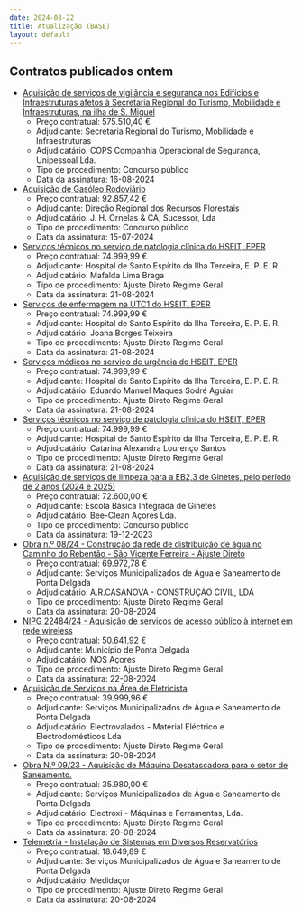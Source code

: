 ```yaml
---
date: 2024-08-22
title: Atualização (BASE)
layout: default
---
```

## Contratos publicados ontem

* [Aquisição de serviços de vigilância e segurança nos Edifícios e Infraestruturas afetos à Secretaria Regional do Turismo, Mobilidade e Infraestruturas, na ilha de S. Miguel](https://www.base.gov.pt/Base4/pt/detalhe/?type=contratos&id=10883398)
  * Preço contratual: 575.510,40 €
  * Adjudicante: Secretaria Regional do Turismo, Mobilidade e Infraestruturas
  * Adjudicatário: COPS Companhia Operacional de Segurança, Unipessoal Lda.
  * Tipo de procedimento: Concurso público
  * Data da assinatura: 16-08-2024
* [Aquisição de Gasóleo Rodoviário](https://www.base.gov.pt/Base4/pt/detalhe/?type=contratos&id=10883366)
  * Preço contratual: 92.857,42 €
  * Adjudicante: Direção Regional dos Recursos Florestais
  * Adjudicatário: J. H. Ornelas & CA, Sucessor, Lda
  * Tipo de procedimento: Concurso público
  * Data da assinatura: 15-07-2024
* [Serviços técnicos no serviço de patologia clínica do HSEIT, EPER](https://www.base.gov.pt/Base4/pt/detalhe/?type=contratos&id=10883419)
  * Preço contratual: 74.999,99 €
  * Adjudicante: Hospital de Santo Espírito da Ilha Terceira, E. P. E. R.
  * Adjudicatário: Mafalda Lima Braga
  * Tipo de procedimento: Ajuste Direto Regime Geral
  * Data da assinatura: 21-08-2024
* [Serviços de enfermagem na UTC1 do HSEIT, EPER](https://www.base.gov.pt/Base4/pt/detalhe/?type=contratos&id=10883411)
  * Preço contratual: 74.999,99 €
  * Adjudicante: Hospital de Santo Espírito da Ilha Terceira, E. P. E. R.
  * Adjudicatário: Joana Borges Teixeira
  * Tipo de procedimento: Ajuste Direto Regime Geral
  * Data da assinatura: 21-08-2024
* [Serviços médicos no serviço de urgência do HSEIT, EPER](https://www.base.gov.pt/Base4/pt/detalhe/?type=contratos&id=10883413)
  * Preço contratual: 74.999,99 €
  * Adjudicante: Hospital de Santo Espírito da Ilha Terceira, E. P. E. R.
  * Adjudicatário: Eduardo Manuel Maques Sodré Aguiar
  * Tipo de procedimento: Ajuste Direto Regime Geral
  * Data da assinatura: 21-08-2024
* [Serviços técnicos no serviço de patologia clínica do HSEIT, EPER](https://www.base.gov.pt/Base4/pt/detalhe/?type=contratos&id=10883415)
  * Preço contratual: 74.999,99 €
  * Adjudicante: Hospital de Santo Espírito da Ilha Terceira, E. P. E. R.
  * Adjudicatário: Catarina Alexandra Lourenço Santos
  * Tipo de procedimento: Ajuste Direto Regime Geral
  * Data da assinatura: 21-08-2024
* [Aquisição de serviços de limpeza para a EB2,3 de Ginetes, pelo período de 2 anos (2024 e 2025)](https://www.base.gov.pt/Base4/pt/detalhe/?type=contratos&id=10883005)
  * Preço contratual: 72.600,00 €
  * Adjudicante: Escola Básica Integrada de Ginetes
  * Adjudicatário: Bee-Clean Açores Lda.
  * Tipo de procedimento: Concurso público
  * Data da assinatura: 19-12-2023
* [Obra n.º 08/24 - Construção da rede de distribuição de água no Caminho do Rebentão - São Vicente Ferreira - Ajuste Direto](https://www.base.gov.pt/Base4/pt/detalhe/?type=contratos&id=10882732)
  * Preço contratual: 69.972,78 €
  * Adjudicante: Serviços Municipalizados de Água e Saneamento de Ponta Delgada
  * Adjudicatário: A.R.CASANOVA - CONSTRUÇÃO CIVIL, LDA
  * Tipo de procedimento: Ajuste Direto Regime Geral
  * Data da assinatura: 20-08-2024
* [NIPG 22484/24 - Aquisição de serviços de acesso público à internet em rede wireless](https://www.base.gov.pt/Base4/pt/detalhe/?type=contratos&id=10883029)
  * Preço contratual: 50.641,92 €
  * Adjudicante: Município de Ponta Delgada
  * Adjudicatário: NOS Açores
  * Tipo de procedimento: Ajuste Direto Regime Geral
  * Data da assinatura: 22-08-2024
* [Aquisição de Serviços na Área de Eletricista](https://www.base.gov.pt/Base4/pt/detalhe/?type=contratos&id=10881876)
  * Preço contratual: 39.999,96 €
  * Adjudicante: Serviços Municipalizados de Água e Saneamento de Ponta Delgada
  * Adjudicatário: Electrovalados - Material Eléctrico e Electrodomésticos Lda
  * Tipo de procedimento: Ajuste Direto Regime Geral
  * Data da assinatura: 20-08-2024
* [Obra N.º 09/23 - Aquisição de Máquina Desatascadora para o setor de Saneamento.](https://www.base.gov.pt/Base4/pt/detalhe/?type=contratos&id=10882219)
  * Preço contratual: 35.980,00 €
  * Adjudicante: Serviços Municipalizados de Água e Saneamento de Ponta Delgada
  * Adjudicatário: Electroxi - Máquinas e Ferramentas, Lda.
  * Tipo de procedimento: Ajuste Direto Regime Geral
  * Data da assinatura: 20-08-2024
* [Telemetria - Instalação de Sistemas em Diversos Reservatórios](https://www.base.gov.pt/Base4/pt/detalhe/?type=contratos&id=10882317)
  * Preço contratual: 18.649,89 €
  * Adjudicante: Serviços Municipalizados de Água e Saneamento de Ponta Delgada
  * Adjudicatário: Medidaçor
  * Tipo de procedimento: Ajuste Direto Regime Geral
  * Data da assinatura: 20-08-2024
